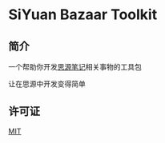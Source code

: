 # SiYuan Bazaar Toolkit

## 简介

一个帮助你开发[思源笔记](https://github.com/siyuan-note)相关事物的工具包

让在思源中开发变得简单

## 许可证

[MIT](./LICENSE)